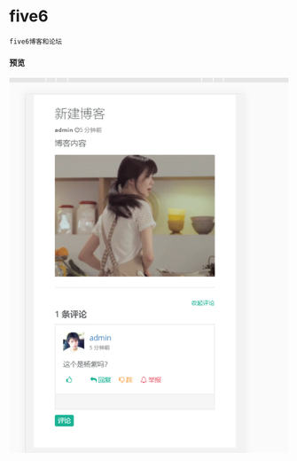 # five6
    five6博客和论坛
#### 预览    
   ![](https://github.com/five6/five6/blob/master/screenShots/s1.png?raw=true)

